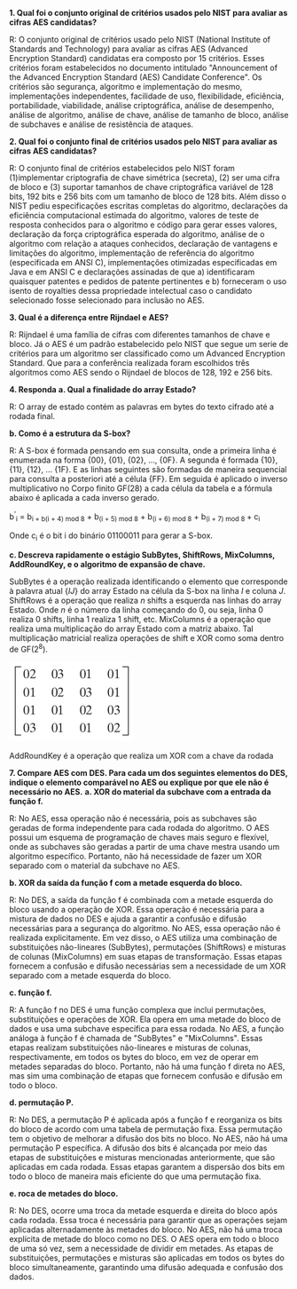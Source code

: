**1.  Qual foi o conjunto original de critérios usados pelo NIST para avaliar as cifras AES candidatas?**

R: O conjunto original de critérios usado pelo NIST (National Institute of Standards and Technology) para avaliar as cifras AES (Advanced Encryption Standard) candidatas era composto por 15 critérios. Esses critérios foram estabelecidos no documento intitulado "Announcement of the Advanced Encryption Standard (AES) Candidate Conference". Os critérios são segurança, algoritmo e implementação do mesmo, implementações independentes, facilidade de uso, flexibilidade, eficiência, portabilidade, viabilidade, análise criptográfica, análise de desempenho, análise de algoritmo, análise de chave, análise de tamanho de bloco, análise de subchaves e análise de resistência de ataques.

**2. Qual foi o conjunto final de critérios usados pelo NIST para avaliar as cifras AES candidatas?**

R: O conjunto final de critérios estabelecidos pelo NIST foram (1)implementar criptografia de chave simétrica (secreta), (2) ser uma cifra de bloco e (3) suportar tamanhos de chave criptográfica variável de 128 bits, 192 bits e 256 bits com um tamanho de bloco de 128 bits. 
Além disso o NIST pediu especificações escritas completas do algoritmo, declarações da eficiência computacional estimada do algoritmo, valores de teste de resposta conhecidos para o algoritmo e código para gerar esses valores, declaração da força criptográfica esperada do algoritmo, análise de o algoritmo com relação a ataques conhecidos, declaração de vantagens e limitações do algoritmo, implementação de referência do algoritmo (especificada em ANSI C), implementações otimizadas especificadas em Java e em ANSI C e declarações assinadas de que a) identificaram quaisquer patentes e pedidos de patente pertinentes e b) forneceram o uso isento de royalties dessa propriedade intelectual caso o candidato selecionado fosse selecionado para inclusão no AES.

**3. Qual é a diferença entre Rijndael e AES?**

R: Rijndael é uma família de cifras com diferentes tamanhos de chave e bloco. Já o AES é um padrão estabelecido pelo NIST que segue um serie de critérios para um algoritmo ser classificado como um Advanced Encryption Standard. Que para a conferência realizada foram escolhidos três algoritmos como AES sendo o Rijndael de blocos de 128, 192 e 256 bits.

**4. Responda**
**a. Qual a finalidade do array Estado?**

R: O array de estado contém as palavras em bytes do texto cifrado até a rodada final.

**b. Como é a estrutura da S-box?**

R: A S-box é formada pensando em sua consulta, onde a primeira linha é enumerada na forma {00}, {01}, {02}, …, {0F}. A segunda é formada {10}, {11}, {12}, … {1F}. E as linhas seguintes são formadas de maneira sequencial para consulta a posteriori até a célula {FF}. Em seguida é aplicado o inverso multiplicativo no Corpo finito GF(28) a cada célula da tabela e a fórmula abaixo é aplicada a cada inverso gerado. 

b<sup>'</sup><sub>i</sub> = b<sub>i + b(i + 4) mod 8</sub> + b<sub>(i + 5) mod 8</sub> + b<sub>(i + 6) mod 8</sub> + b<sub>(i + 7) mod 8 </sub> + c<sub>i</sub>

Onde c<sub>i</sub> é o bit i do binário 01100011 para gerar a S-box.

**c. Descreva rapidamente o estágio SubBytes, ShiftRows, MixColumns, AddRoundKey, e o algoritmo de expansão de chave.**

SubBytes é a operação realizada identificando o elemento que corresponde à palavra atual {*IJ*} do array Estado na célula da S-box na linha *I* e coluna *J*. 
ShiftRows é a operação que realiza *n* shifts a esquerda nas linhas do array Estado. Onde *n* é o número da linha começando do 0, ou seja, linha 0 realiza 0 shifts, linha 1 realiza 1 shift, etc.
MixColumns é a operação que realiza uma multiplicação do array Estado com a matriz abaixo. Tal multiplicação matricial realiza operações de shift e XOR como soma dentro de GF(2<sup>8</sup>).

![Matriz da encriptação do MixColumns](./img/01.png)

AddRoundKey é a operação que realiza um XOR com a chave da rodada

**7. Compare AES com DES. Para cada um dos seguintes elementos do DES, indique o elemento comparável no AES ou explique por que ele não é necessário no AES.**
**a. XOR do material da subchave com a entrada da função f.**

R: No AES, essa operação não é necessária, pois as subchaves são geradas de forma independente  para cada rodada do algoritmo. O AES possui um esquema de programação de chaves mais seguro e flexível, onde as subchaves são geradas a partir de uma chave mestra usando um algoritmo específico. Portanto, não há necessidade de fazer um XOR separado com o material da subchave no AES.

**b. XOR da saída da função f com a metade esquerda do bloco.**

R: No DES, a saída da função f é combinada com a metade esquerda do bloco usando a operação de XOR. Essa operação é necessária para a mistura de dados no DES e ajuda a garantir a confusão e difusão necessárias para a segurança do algoritmo. No AES, essa operação não é realizada explicitamente. Em vez disso, o AES utiliza uma combinação de substituições não-lineares (SubBytes), permutações (ShiftRows) e misturas de colunas (MixColumns) em suas etapas de transformação. Essas etapas fornecem a confusão e difusão necessárias sem a necessidade de um XOR separado com a metade esquerda do bloco.

**c. função f.**

R: A função f no DES é uma função complexa que inclui permutações, substituições e operações de XOR. Ela opera em uma metade do bloco de dados e usa uma subchave específica para essa rodada. No AES, a função análoga à função f é chamada de "SubBytes" e "MixColumns". Essas etapas realizam substituições não-lineares e misturas de colunas, respectivamente, em todos os bytes do bloco, em vez de operar em metades separadas do bloco. Portanto, não há uma função f direta no AES, mas sim uma combinação de etapas que fornecem confusão e difusão em todo o bloco.

**d. permutação P.**

R: No DES, a permutação P é aplicada após a função f e reorganiza os bits do bloco de acordo com uma tabela de permutação fixa. Essa permutação tem o objetivo de melhorar a difusão dos bits no bloco. No AES, não há uma permutação P específica. A difusão dos bits é alcançada por meio das etapas de substituições e misturas mencionadas anteriormente, que são aplicadas em cada rodada. Essas etapas garantem a dispersão dos bits em todo o bloco de maneira mais eficiente do que uma permutação fixa.

**e. roca de metades do bloco.**

R: No DES, ocorre uma troca da metade esquerda e direita do bloco após cada rodada. Essa troca é necessária para garantir que as operações sejam aplicadas alternadamente às metades do bloco. No AES, não há uma troca explícita de metade do bloco como no DES. O AES opera em todo o bloco de uma só vez, sem a necessidade de dividir em metades. As etapas de substituições, permutações e misturas são aplicadas em todos os bytes do bloco simultaneamente, garantindo uma difusão adequada e confusão dos dados.
